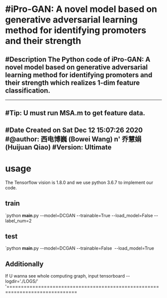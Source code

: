 #iPro-GAN: A novel model based on generative adversarial learning
method for identifying promoters and their strength
===============================================================================
#Description
The Python code of iPro-GAN: A novel model based on generative adversarial learning 
method for identifying promoters and their strength which realizes 1-dim feature
classification. 
-------------------------------------------------------------------------------
-------------------------------------------------------------------------------
#Tip: U must run MSA.m to get feature data.
-------------------------------------------------------------------------------
#Date
Created on Sat Dec 12 15:07:26 2020
#@author: 西电博巍 (Bowei Wang) n' 乔慧娟(Huijuan Qiao)
#Version: Ultimate
-------------------------------------------------------------------------------
# usage 
The Tensorflow vision is 1.8.0 and we use python 3.6.7 to implement our code.
## train 
`python __main__.py --model=DCGAN --trainable=True --load_model=False --label_num=2
## test 
`python __main__.py --model=DCGAN  --trainable=False  --load_model=True
## Additionally
If U wanna see whole computing graph, input tensorboard --logdir='./LOGS/'
'==============================================================================
